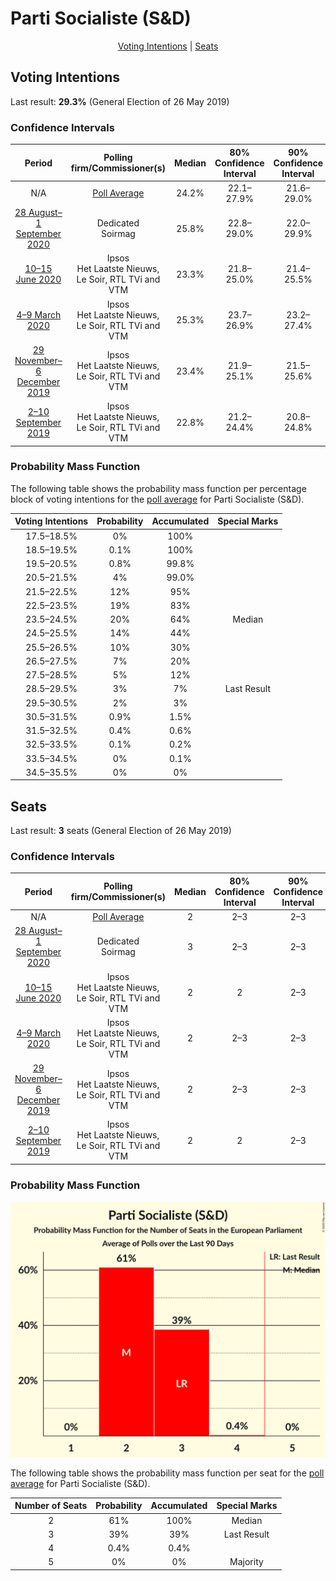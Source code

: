 # Parti Socialiste (S&D)

<p align="center"><a href="#voting-intentions">Voting Intentions</a> | <a href="#seats">Seats</a></p>

## Voting Intentions

Last result: **29.3%** (General Election of 26 May 2019)

### Confidence Intervals

| Period     | Polling firm/Commissioner(s) | Median | 80% Confidence Interval | 90% Confidence Interval | 95% Confidence Interval | 99% Confidence Interval |
|:----------:|:----------------:|:-----------:|:-----------------------:|:-----------------------:|:-----------------------:|:-----------------------:|
| N/A | [Poll Average](average.html) | 24.2% | 22.1–27.9% | 21.6–29.0% | 21.1–29.9% | 20.2–31.7% |
| [28 August–1 September 2020](2020-09-01-Dedicated.html) | Dedicated <br> Soirmag | 25.8% | 22.8–29.0% | 22.0–29.9% | 21.3–30.7% | 20.0–32.3% |
| [10–15 June 2020](2020-06-15-Ipsos.html) | Ipsos <br> Het Laatste Nieuws, Le Soir, RTL TVi and VTM | 23.3% | 21.8–25.0% | 21.4–25.5% | 21.0–25.8% | 20.3–26.7% |
| [4–9 March 2020](2020-03-09-Ipsos.html) | Ipsos <br> Het Laatste Nieuws, Le Soir, RTL TVi and VTM | 25.3% | 23.7–26.9% | 23.2–27.4% | 22.8–27.8% | 22.1–28.7% |
| [29 November–6 December 2019](2019-12-06-Ipsos.html) | Ipsos <br> Het Laatste Nieuws, Le Soir, RTL TVi and VTM | 23.4% | 21.9–25.1% | 21.5–25.6% | 21.1–26.0% | 20.4–26.8% |
| [2–10 September 2019](2019-09-10-Ipsos.html) | Ipsos <br> Het Laatste Nieuws, Le Soir, RTL TVi and VTM | 22.8% | 21.2–24.4% | 20.8–24.8% | 20.5–25.2% | 19.8–26.0% |

### Probability Mass Function

The following table shows the probability mass function per percentage block of voting intentions for the [poll average](average.html) for Parti Socialiste (S&D).

| Voting Intentions | Probability | Accumulated | Special Marks |
|:-----------------:|:-----------:|:-----------:|:-------------:|
| 17.5–18.5% | 0% | 100% |  |
| 18.5–19.5% | 0.1% | 100% |  |
| 19.5–20.5% | 0.8% | 99.8% |  |
| 20.5–21.5% | 4% | 99.0% |  |
| 21.5–22.5% | 12% | 95% |  |
| 22.5–23.5% | 19% | 83% |  |
| 23.5–24.5% | 20% | 64% | Median |
| 24.5–25.5% | 14% | 44% |  |
| 25.5–26.5% | 10% | 30% |  |
| 26.5–27.5% | 7% | 20% |  |
| 27.5–28.5% | 5% | 12% |  |
| 28.5–29.5% | 3% | 7% | Last Result |
| 29.5–30.5% | 2% | 3% |  |
| 30.5–31.5% | 0.9% | 1.5% |  |
| 31.5–32.5% | 0.4% | 0.6% |  |
| 32.5–33.5% | 0.1% | 0.2% |  |
| 33.5–34.5% | 0% | 0.1% |  |
| 34.5–35.5% | 0% | 0% |  |


## Seats

Last result: **3** seats (General Election of 26 May 2019)

### Confidence Intervals

| Period     | Polling firm/Commissioner(s) | Median | 80% Confidence Interval | 90% Confidence Interval | 95% Confidence Interval | 99% Confidence Interval |
|:----------:|:----------------:|:------:|:-----------------------:|:-----------------------:|:-----------------------:|:-----------------------:|
| N/A | [Poll Average](average.html) | 2 | 2–3 | 2–3 | 2–3 | 2–3 |
| [28 August–1 September 2020](2020-09-01-Dedicated.html) | Dedicated <br> Soirmag | 3 | 2–3 | 2–3 | 2–3 | 2–4 |
| [10–15 June 2020](2020-06-15-Ipsos.html) | Ipsos <br> Het Laatste Nieuws, Le Soir, RTL TVi and VTM | 2 | 2 | 2–3 | 2–3 | 2–3 |
| [4–9 March 2020](2020-03-09-Ipsos.html) | Ipsos <br> Het Laatste Nieuws, Le Soir, RTL TVi and VTM | 2 | 2–3 | 2–3 | 2–3 | 2–3 |
| [29 November–6 December 2019](2019-12-06-Ipsos.html) | Ipsos <br> Het Laatste Nieuws, Le Soir, RTL TVi and VTM | 2 | 2–3 | 2–3 | 2–3 | 2–3 |
| [2–10 September 2019](2019-09-10-Ipsos.html) | Ipsos <br> Het Laatste Nieuws, Le Soir, RTL TVi and VTM | 2 | 2 | 2–3 | 2–3 | 2–3 |

### Probability Mass Function

![Graph with seats probability mass function not yet produced](average-seats-pmf-partisocialistesd.png "Seats Probability Mass Function")

The following table shows the probability mass function per seat for the [poll average](average.html) for Parti Socialiste (S&D).

| Number of Seats | Probability | Accumulated | Special Marks |
|:---------------:|:-----------:|:-----------:|:-------------:|
| 2 | 61% | 100% | Median |
| 3 | 39% | 39% | Last Result |
| 4 | 0.4% | 0.4% |  |
| 5 | 0% | 0% | Majority |


